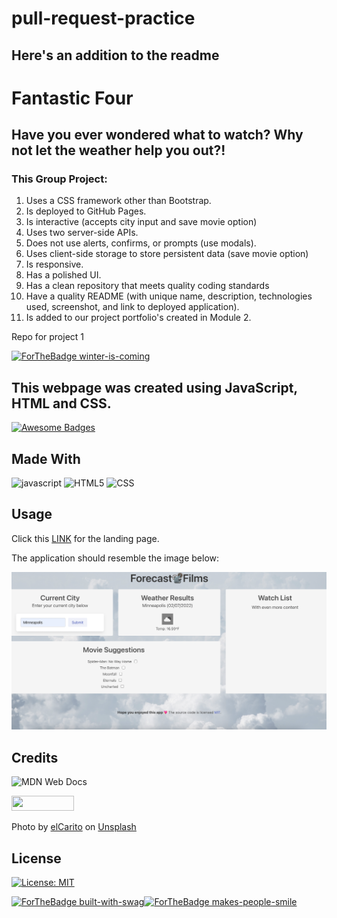 # pull-request-practice

## Here's an addition to the readme
# Fantastic Four


## Have you ever wondered what to watch? Why not let the weather help you out?!
### This Group Project:
1. Uses a CSS framework other than Bootstrap.
2. Is deployed to GitHub Pages.
3. Is interactive (accepts city input and save movie option)
4. Uses two server-side APIs.
5. Does not use alerts, confirms, or prompts (use modals).
6. Uses client-side storage to store persistent data (save movie option)
7. Is responsive.
8. Has a polished UI.
9. Has a clean repository that meets quality coding standards
10. Have a quality README (with unique name, description, technologies used, screenshot, and link to deployed application).
11. Is added to our project portfolio's created in Module 2.

Repo for project 1

[![ForTheBadge winter-is-coming](http://ForTheBadge.com/images/badges/winter-is-coming.svg)](http://ForTheBadge.com)

## This webpage was created using JavaScript, HTML and CSS.

[![Awesome Badges](https://img.shields.io/badge/badges-awesome-green.svg)](https://github.com/Naereen/badges)


## Made With
![javascript](https://img.shields.io/badge/JavaScript-F7DF1E?style=for-the-badge&logo=javascript&logoColor=black) ![HTML5](https://img.shields.io/badge/html5-%23E34F26.svg?style=for-the-badge&logo=html5&logoColor=white) ![CSS](https://img.shields.io/badge/CSS3-1572B6?style=for-the-badge&logo=css3&logoColor=white)

<!--
[![made-with-javascript](https://img.shields.io/badge/Made%20with-JavaScript-1f425f.svg)](https://www.javascript.com) ![HTML5](https://img.shields.io/badge/html5-%23E34F26.svg?style=for-the-badge&logo=html5&logoColor=white)
-->

<!-- comment -->

## Usage

Click this [LINK](https://kstensing.github.io/fantastic-four/) for the landing page.

The application should resemble the image below:

<img width="1355" alt="Forecast Films" src="assets/images/ForecastFilms02.07.png">

## Credits

![MDN Web Docs](https://img.shields.io/badge/MDN_Web_Docs-black?style=for-the-badge&logo=mdnwebdocs&logoColor=white)

<img src="https://bulma.io/images/made-with-bulma.png" width="100" height="24"/>

Photo by <a href="https://unsplash.com/@elcarito?utm_source=unsplash&utm_medium=referral&utm_content=creditCopyText">elCarito</a> on <a href="https://unsplash.com/s/photos/cloud?utm_source=unsplash&utm_medium=referral&utm_content=creditCopyText">Unsplash</a>
    

## License

[![License: MIT](https://img.shields.io/badge/License-MIT-yellow.svg)](https://opensource.org/licenses/MIT)

[![ForTheBadge built-with-swag](http://ForTheBadge.com/images/badges/built-with-swag.svg)](https://GitHub.com/Naereen/)[![ForTheBadge makes-people-smile](http://ForTheBadge.com/images/badges/makes-people-smile.svg)](http://ForTheBadge.com)

